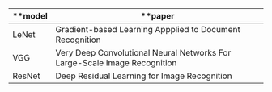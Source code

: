 |**model|**paper|
|--------------------|----------------------|
|LeNet|Gradient-based Learning Appplied to Document Recognition|
|VGG|Very Deep Convolutional Neural Networks For Large-Scale Image Recognition|
|ResNet|Deep Residual Learning for Image Recognition|
